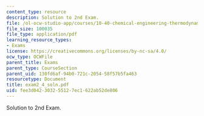 ```yaml
---
content_type: resource
description: Solution to 2nd Exam.
file: /ol-ocw-studio-app/courses/10-40-chemical-engineering-thermodynamics-fall-2003/fee3d042303255127ec1622ab52de806_exam2_4_soln.pdf
file_size: 100035
file_type: application/pdf
learning_resource_types:
- Exams
license: https://creativecommons.org/licenses/by-nc-sa/4.0/
ocw_type: OCWFile
parent_title: Exams
parent_type: CourseSection
parent_uid: 130fd6af-94b0-721c-2054-58f57b5fa463
resourcetype: Document
title: exam2_4_soln.pdf
uid: fee3d042-3032-5512-7ec1-622ab52de806
---
```

Solution to 2nd Exam.